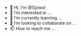 - 👋 Hi, I’m @Sjzwxt
- 👀 I’m interested in ...
- 🌱 I’m currently learning ...
- 💞️ I’m looking to collaborate on ...
- 📫 How to reach me ...

<!---
Sjzwxt/Sjzwxt is a ✨ special ✨ repository because its `README.md` (this file) appears on your GitHub profile.
You can click the Preview link to take a look at your changes.
--->
